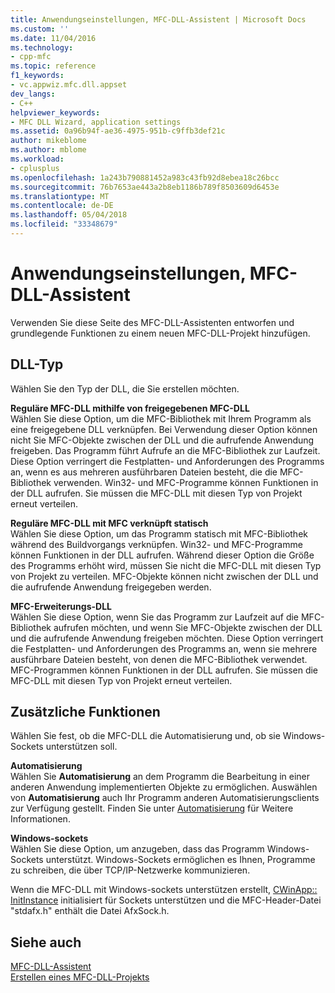 ```yaml
---
title: Anwendungseinstellungen, MFC-DLL-Assistent | Microsoft Docs
ms.custom: ''
ms.date: 11/04/2016
ms.technology:
- cpp-mfc
ms.topic: reference
f1_keywords:
- vc.appwiz.mfc.dll.appset
dev_langs:
- C++
helpviewer_keywords:
- MFC DLL Wizard, application settings
ms.assetid: 0a96b94f-ae36-4975-951b-c9ffb3def21c
author: mikeblome
ms.author: mblome
ms.workload:
- cplusplus
ms.openlocfilehash: 1a243b790881452a983c43fb92d8ebea18c26bcc
ms.sourcegitcommit: 76b7653ae443a2b8eb1186b789f8503609d6453e
ms.translationtype: MT
ms.contentlocale: de-DE
ms.lasthandoff: 05/04/2018
ms.locfileid: "33348679"
---
```

# <a name="application-settings-mfc-dll-wizard"></a>Anwendungseinstellungen, MFC-DLL-Assistent
Verwenden Sie diese Seite des MFC-DLL-Assistenten entworfen und grundlegende Funktionen zu einem neuen MFC-DLL-Projekt hinzufügen.  
  
## <a name="dll-type"></a>DLL-Typ  
 Wählen Sie den Typ der DLL, die Sie erstellen möchten.  
  
 **Reguläre MFC-DLL mithilfe von freigegebenen MFC-DLL**  
 Wählen Sie diese Option, um die MFC-Bibliothek mit Ihrem Programm als eine freigegebene DLL verknüpfen. Bei Verwendung dieser Option können nicht Sie MFC-Objekte zwischen der DLL und die aufrufende Anwendung freigeben. Das Programm führt Aufrufe an die MFC-Bibliothek zur Laufzeit. Diese Option verringert die Festplatten- und Anforderungen des Programms an, wenn es aus mehreren ausführbaren Dateien besteht, die die MFC-Bibliothek verwenden. Win32- und MFC-Programme können Funktionen in der DLL aufrufen. Sie müssen die MFC-DLL mit diesen Typ von Projekt erneut verteilen.  
  
 **Reguläre MFC-DLL mit MFC verknüpft statisch**  
 Wählen Sie diese Option, um das Programm statisch mit MFC-Bibliothek während des Buildvorgangs verknüpfen. Win32- und MFC-Programme können Funktionen in der DLL aufrufen. Während dieser Option die Größe des Programms erhöht wird, müssen Sie nicht die MFC-DLL mit diesen Typ von Projekt zu verteilen. MFC-Objekte können nicht zwischen der DLL und die aufrufende Anwendung freigegeben werden.  
  
 **MFC-Erweiterungs-DLL**  
 Wählen Sie diese Option, wenn Sie das Programm zur Laufzeit auf die MFC-Bibliothek aufrufen möchten, und wenn Sie MFC-Objekte zwischen der DLL und die aufrufende Anwendung freigeben möchten. Diese Option verringert die Festplatten- und Anforderungen des Programms an, wenn sie mehrere ausführbare Dateien besteht, von denen die MFC-Bibliothek verwendet. MFC-Programmen können Funktionen in der DLL aufrufen. Sie müssen die MFC-DLL mit diesen Typ von Projekt erneut verteilen.  
  
## <a name="additional-features"></a>Zusätzliche Funktionen  
 Wählen Sie fest, ob die MFC-DLL die Automatisierung und, ob sie Windows-Sockets unterstützen soll.  
  
 **Automatisierung**  
 Wählen Sie **Automatisierung** an dem Programm die Bearbeitung in einer anderen Anwendung implementierten Objekte zu ermöglichen. Auswählen von **Automatisierung** auch Ihr Programm anderen Automatisierungsclients zur Verfügung gestellt. Finden Sie unter [Automatisierung](../../mfc/automation.md) für Weitere Informationen.  
  
 **Windows-sockets**  
 Wählen Sie diese Option, um anzugeben, dass das Programm Windows-Sockets unterstützt. Windows-Sockets ermöglichen es Ihnen, Programme zu schreiben, die über TCP/IP-Netzwerke kommunizieren.  
  
 Wenn die MFC-DLL mit Windows-sockets unterstützen erstellt, [CWinApp:: InitInstance](../../mfc/reference/cwinapp-class.md#initinstance) initialisiert für Sockets unterstützen und die MFC-Header-Datei "stdafx.h" enthält die Datei AfxSock.h.  
  
## <a name="see-also"></a>Siehe auch  
 [MFC-DLL-Assistent](../../mfc/reference/mfc-dll-wizard.md)   
 [Erstellen eines MFC-DLL-Projekts](../../mfc/reference/creating-an-mfc-dll-project.md)

